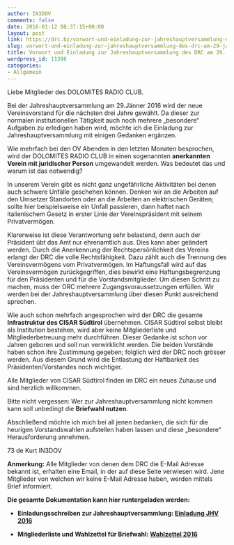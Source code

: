```yaml
---
author: IN3DOV
comments: false
date: 2016-01-12 08:37:15+00:00
layout: post
link: https://drc.bz/vorwort-und-einladung-zur-jahreshauptversammlung-des-drc-am-29-jaenner-2016/
slug: vorwort-und-einladung-zur-jahreshauptversammlung-des-drc-am-29-jaenner-2016
title: Vorwort und Einladung zur Jahreshauptversammlung des DRC am 29. Jänner 2016
wordpress_id: 11396
categories:
- Allgemein
---
```


Liebe Mitglieder des DOLOMITES RADIO CLUB.


Bei der Jahreshauptversammlung am 29.Jänner 2016 wird der neue Vereinsvorstand für die nächsten drei Jahre gewählt. Da dieser zur normalen institutionellen Tätigkeit auch noch mehrere „besondere“ Aufgaben zu erledigen haben wird, möchte ich die Einladung zur Jahreshauptversammlung mit einigen Gedanken ergänzen.




Wie mehrfach bei den OV Abenden in den letzten Monaten besprochen, wird der DOLOMITES RADIO CLUB in einen sogenannten **anerkannten Verein mit juridischer Person** umgewandelt werden. Was bedeutet das und warum ist das notwendig?




In unserem Verein gibt es nicht ganz ungefährliche Aktivitäten bei denen auch schwere Unfälle geschehen können. Denken wir an die Arbeiten auf den Umsetzer Standorten oder an die Arbeiten an elektrischen Geräten; sollte hier beispielsweise ein Unfall passieren, dann haftet nach italienischem Gesetz in erster Linie der Vereinspräsident mit seinem Privatvermögen.




Klarerweise ist diese Verantwortung sehr belastend, denn auch der Präsident übt das Amt nur ehrenamtlich aus. Dies kann aber geändert werden. Durch die Anerkennung der Rechtspersönlichkeit des Vereins erlangt der DRC die volle Rechtsfähigkeit. Dazu zählt auch die Trennung des Vereinsvermögens vom Privatvermögen. Im Haftungsfall wird auf das Vereinsvermögen zurückgegriffen, dies bewirkt eine Haftungsbegrenzung für den Präsidenten und für die Vorstandsmitglieder. Um diesen Schritt zu machen, muss der DRC mehrere Zugangsvoraussetzungen erfüllen. Wir werden bei der Jahreshauptversammlung über diesen Punkt ausreichend sprechen.




Wie auch schon mehrfach angesprochen wird der DRC die gesamte **Infrastruktur des CISAR Südtirol** übernehmen. CISAR Südtirol selbst bleibt als Institution bestehen, wird aber keine Mitgliederliste und Mitgliederbetreuung mehr durchführen. Dieser Gedanke ist schon vor Jahren geboren und soll nun verwirklicht werden. Die beiden Vorstände haben schon ihre Zustimmung gegeben; folglich wird der DRC noch grösser werden. Aus diesem Grund wird die Entlastung der Haftbarkeit des Präsidenten/Vorstandes noch wichtiger.


Alle Mitglieder von CISAR Südtirol finden im DRC ein neues Zuhause und sind herzlich willkommen.

Bitte nicht vergessen: Wer zur Jahreshauptversammlung nicht kommen kann soll unbedingt die **Briefwahl nutzen**.

Abschließend möchte ich mich bei all jenen bedanken, die sich für die heurigen Vorstandswahlen aufstellen haben lassen und diese „besondere“ Herausforderung annehmen.

73 de Kurt IN3DOV



**Anmerkung:** Alle Mitglieder von denen dem DRC die E-Mail Adresse bekannt ist, erhalten eine Email, in der auf diese Seite verwiesen wird. Jene Mitglieder von welchen wir keine E-Mail Adresse haben, werden mittels Brief informiert.

**Die gesamte Dokumentation kann hier runtergeladen werden:**



	
  * **Einladungsschreiben zur Jahreshauptversammlung: [Einladung JHV 2016 ](https://drc.bz/wp-content/uploads/2016/01/EinladungJHV2016NEU.pdf)**

	
  * **Mitgliederliste und Wahlzettel für Briefwahl: [Wahlzettel 2016](https://drc.bz/wp-content/uploads/2016/01/EinladungJHV2016Wahl.pdf)**



